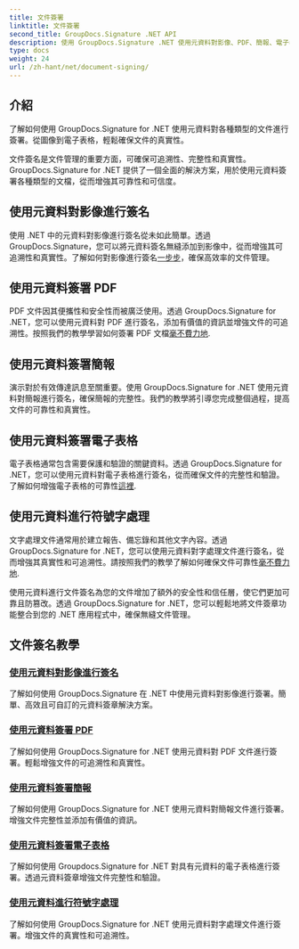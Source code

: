 ```yaml
---
title: 文件簽署
linktitle: 文件簽署
second_title: GroupDocs.Signature .NET API
description: 使用 GroupDocs.Signature .NET 使用元資料對影像、PDF、簡報、電子表格和 Word 文件進行簽署。增強文件的真實性和完整性。
type: docs
weight: 24
url: /zh-hant/net/document-signing/
---
```

## 介紹

了解如何使用 GroupDocs.Signature for .NET 使用元資料對各種類型的文件進行簽署。從圖像到電子表格，輕鬆確保文件的真實性。

文件簽名是文件管理的重要方面，可確保可追溯性、完整性和真實性。 GroupDocs.Signature for .NET 提供了一個全面的解決方案，用於使用元資料簽署各種類型的文檔，從而增強其可靠性和可信度。

## 使用元資料對影像進行簽名
使用 .NET 中的元資料對影像進行簽名從未如此簡單。透過 GroupDocs.Signature，您可以將元資料簽名無縫添加到影像中，從而增強其可追溯性和真實性。了解如何對影像進行簽名[一步步](./sign-image-with-metadata/)，確保高效率的文件管理。

## 使用元資料簽署 PDF
 PDF 文件因其便攜性和安全性而被廣泛使用。透過 GroupDocs.Signature for .NET，您可以使用元資料對 PDF 進行簽名，添加有價值的資訊並增強文件的可追溯性。按照我們的教學學習如何簽署 PDF 文檔[毫不費力地](./sign-pdf-with-metadata/).

## 使用元資料簽署簡報
演示對於有效傳達訊息至關重要。使用 GroupDocs.Signature for .NET 使用元資料對簡報進行簽名，確保簡報的完整性。我們的教學將引導您完成整個過程，提高文件的可靠性和真實性。

## 使用元資料簽署電子表格
電子表格通常包含需要保護和驗證的關鍵資料。透過 GroupDocs.Signature for .NET，您可以使用元資料對電子表格進行簽名，從而確保文件的完整性和驗證。了解如何增強電子表格的可靠性[這裡](./sign-spreadsheet-with-metadata/).

## 使用元資料進行符號字處理
文字處理文件通常用於建立報告、備忘錄和其他文字內容。透過 GroupDocs.Signature for .NET，您可以使用元資料對字處理文件進行簽名，從而增強其真實性和可追溯性。請按照我們的教學了解如何確保文件可靠性[毫不費力地](./sign-word-processing-with-metadata/).

使用元資料進行文件簽名為您的文件增加了額外的安全性和信任層，使它們更加可靠且防篡改。透過 GroupDocs.Signature for .NET，您可以輕鬆地將文件簽章功能整合到您的 .NET 應用程式中，確保無縫文件管理。

## 文件簽名教學
### [使用元資料對影像進行簽名](./sign-image-with-metadata/)
了解如何使用 GroupDocs.Signature 在 .NET 中使用元資料對影像進行簽署。簡單、高效且可自訂的元資料簽章解決方案。
### [使用元資料簽署 PDF](./sign-pdf-with-metadata/)
了解如何使用 GroupDocs.Signature for .NET 使用元資料對 PDF 文件進行簽署。輕鬆增強文件的可追溯性和真實性。
### [使用元資料簽署簡報](./sign-presentation-with-metadata/)
了解如何使用 GroupDocs.Signature for .NET 使用元資料對簡報文件進行簽署。增強文件完整性並添加有價值的資訊。
### [使用元資料簽署電子表格](./sign-spreadsheet-with-metadata/)
了解如何使用 Groupdocs.Signature for .NET 對具有元資料的電子表格進行簽署。透過元資料簽章增強文件完整性和驗證。
### [使用元資料進行符號字處理](./sign-word-processing-with-metadata/)
了解如何使用 GroupDocs.Signature for .NET 使用元資料對字處理文件進行簽署。增強文件的真實性和可追溯性。